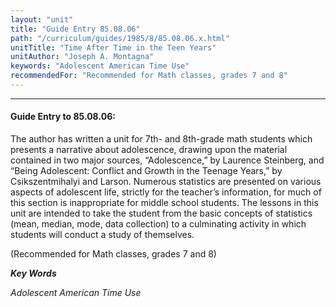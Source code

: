 ```yaml
---
layout: "unit"
title: "Guide Entry 85.08.06"
path: "/curriculum/guides/1985/8/85.08.06.x.html"
unitTitle: "Time After Time in the Teen Years"
unitAuthor: "Joseph A. Montagna"
keywords: "Adolescent American Time Use"
recommendedFor: "Recommended for Math classes, grades 7 and 8"
---
```

<body>
<hr/>
 <h4>
  Guide Entry to 85.08.06:
 </h4>
 The author has written a unit for 7th- and 8th-grade math students which presents a narrative about adolescence, drawing upon the material contained in two major sources, “Adolescence,” by Laurence Steinberg, and “Being Adolescent: Conflict and Growth in the Teenage Years,” by Csikszentmihalyi and Larson. Numerous statistics are presented on various aspects of adolescent life, strictly for the teacher’s information, for much of this section is inappropriate for middle school students. The lessons in this unit are intended to take the student from the basic concepts of statistics (mean, median, mode, data collection) to a culminating activity in which students will conduct a study of themselves.
 <p>
  (Recommended for Math classes, grades 7 and 8)
 </p>
<p>
  <b>
   <i>
    Key Words
   </i>
  </b>
  <br/>
 </p>
 <p>
  <i>
   Adolescent American Time Use
  </i>
 </p>

</body>